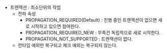 - 트랜잭션 : 최소단위의 작업
    - 전파 속성
        - PROPAGATION_REQUIRED(Default) : 진행 중인 트랜잭션이 없으면 새로 시작하고 있으면 참여한다.
        - PROPAGATION_REQUIRED_NEW : 무족건 독립적으로 새로 시작한다.
        - PROPAGATION_NOT_SUPPORTED : 트랜잭션이 없다.
    - 런타임 예외만 복구되고 체크 예외는 복구되지 않는다.